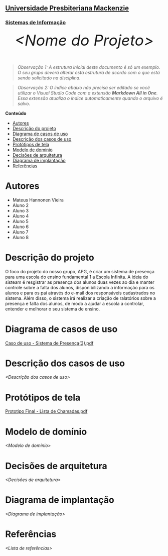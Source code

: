 <h2><a href= "https://www.mackenzie.br">Universidade Presbiteriana Mackenzie</a></h2>
<h3><a href= "https://www.mackenzie.br/graduacao/sao-paulo-higienopolis/sistemas-de-informacao">Sistemas de Informação</a></h3>


<font size="+12"><center>
*&lt;Nome do Projeto&gt;*
</center></font>

>*Observação 1: A estrutura inicial deste documento é só um exemplo. O seu grupo deverá alterar esta estrutura de acordo com o que está sendo solicitado na disciplina.*

>*Observação 2: O índice abaixo não precisa ser editado se você utilizar o Visual Studio Code com a extensão **Markdown All in One**. Essa extensão atualiza o índice automaticamente quando o arquivo é salvo.*

**Conteúdo**

- [Autores](#autores)
- [Descrição do projeto](#descrição-do-projeto)
- [Diagrama de casos de uso](#diagrama-de-casos-de-uso)
- [Descrição dos casos de uso](#descrição-dos-casos-de-uso)
- [Protótipos de tela](#protótipos-de-tela)
- [Modelo de domínio](#modelo-de-domínio)
- [Decisões de arquitetura](#decisões-de-arquitetura)
- [Diagrama de implantação](#diagrama-de-implantação)
- [Referências](#referências)


# Autores

* Mateus Hannonen Vieira
* Aluno 2
* Aluno 3
* Aluno 4
* Aluno 5
* Aluno 6
* Aluno 7
* Aluno 8


# Descrição do projeto

O foco do projeto do nosso grupo, APG, é criar um sistema de presença para uma escola do ensino fundamental 1 a Escola Infinita. A ideia do sisteam é resgistrar as presença dos alunos duas vezes ao dia e manter controle sobre a falta dos alunos, disponibilizando a informação para os alunos e para os pai através do e-mail dos responsáveis cadastrados no sistema. Além disso, o sistema irá realizar a criação de ralatórios sobre a presença e falta dos alunos, de modo a ajudar a escola a controlar, entender e melhorar o seu sistema de ensino.

# Diagrama de casos de uso

[Caso de uso - Sistema de Presença(3).pdf](https://github.com/MeTets/ppads-2023s1/files/10750876/Caso.de.uso.-.Sistema.de.Presenca.3.pdf)

# Descrição dos casos de uso

*&lt;Descrição dos casos de uso&gt;*

# Protótipos de tela

[Prototipo Final - Lista de Chamadas.pdf](https://github.com/MeTets/ppads-2023s1/files/10750853/Prototipo.Final.-.Lista.de.Chamadas.pdf)

# Modelo de domínio

*&lt;Modelo de domínio&gt;*

# Decisões de arquitetura

*&lt;Decisões de arquitetura&gt;*

# Diagrama de implantação

*&lt;Diagrama de implantação&gt;*

# Referências

*&lt;Lista de referências&gt;*
